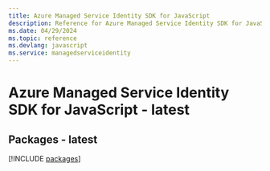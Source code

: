 ```yaml
---
title: Azure Managed Service Identity SDK for JavaScript
description: Reference for Azure Managed Service Identity SDK for JavaScript
ms.date: 04/29/2024
ms.topic: reference
ms.devlang: javascript
ms.service: managedserviceidentity
---
```

# Azure Managed Service Identity SDK for JavaScript - latest
## Packages - latest
[!INCLUDE [packages](managed-service-identity-index.md)]